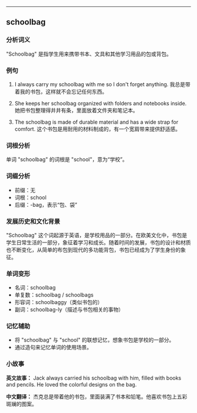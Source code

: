 
---------------
## schoolbag
### 分析词义
"Schoolbag" 是指学生用来携带书本、文具和其他学习用品的包或背包。

### 例句
1. I always carry my schoolbag with me so I don't forget anything.
   我总是带着我的书包，这样就不会忘记任何东西。

2. She keeps her schoolbag organized with folders and notebooks inside.
   她把书包整理得井井有条，里面放着文件夹和笔记本。

3. The schoolbag is made of durable material and has a wide strap for comfort.
   这个书包是用耐用的材料制成的，有一个宽肩带来提供舒适感。

### 词根分析
单词 "schoolbag" 的词根是 "school"，意为“学校”。

### 词缀分析
- 前缀：无
- 词根：school
- 后缀：-bag，表示“包、袋”

### 发展历史和文化背景
"Schoolbag" 这个词起源于英语，是学校用品的一部分。在欧美文化中，书包是学生日常生活的一部分，象征着学习和成长。随着时间的发展，书包的设计和材质也不断变化，从简单的布包到现代的多功能背包，书包已经成为了学生身份的象征。

### 单词变形
- 名词：schoolbag
- 单复数：schoolbag / schoolbags
- 形容词：schoolbaggy（类似书包的）
- 副词：schoolbag-ly（描述与书包相关的事物）

### 记忆辅助
- 将 "schoolbag" 与 "school" 的联想记忆，想象书包是学校的一部分。
- 通过造句来记忆单词的使用场景。

### 小故事
**英文故事：**
Jack always carried his schoolbag with him, filled with books and pencils. He loved the colorful designs on the bag.

**中文翻译：**
杰克总是带着他的书包，里面装满了书本和铅笔。他喜欢书包上五彩斑斓的图案。

